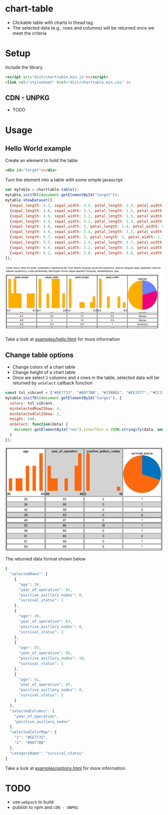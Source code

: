 # chart-table
* Clickable table with charts in thead tag
* The selected data (e.g., rows and columns) will be returned once we meet the criteria

# Setup

Include the library

```html
<script src="dist/charttable.min.js"></script>
<link rel="stylesheet" href="dist/charttable.min.css" />  
```

## CDN - UNPKG
* TODO

# Usage
## Hello World example
Create an element to hold the table

```html
<div id="target"></div>
```

Turn the element into a table with some simple javascript

```javascript
var mytable = charttable.table();
mytable.initTbl(document.getElementById("target"));
mytable.showDataset([
  {sepal_length: 5.1, sepal_width: 3.5, petal_length: 1.4, petal_width: 0.2, species: 'Setosa'},
  {sepal_length: 4.6, sepal_width: 3.1, petal_length: 1.5, petal_width: 0.2, species: 'Setosa'},
  {sepal_length: 4.9, sepal_width: 3.1, petal_length: 1.5, petal_width: 0.2, species: 'Setosa'},
  {sepal_length: 4.4, sepal_width: 3.2, petal_length: 1.3, petal_width: 0.2, species: 'Setosa'},
  {sepal_length: 4.8, sepal_width: 3, petal_length: 1.4, petal_width: 0.3, species: 'Setosa'},
  {sepal_length: 4.9, sepal_width: 2.4, petal_length: 3.3, petal_width: 1, species: 'Versicolor'},
  {sepal_length: 6.7, sepal_width: 3, petal_length: 5, petal_width: 1.7, species: 'Versicolor'},
  {sepal_length: 5.5, sepal_width: 2.4, petal_length: 3.7, petal_width: 1, species: 'Versicolor'},
  {sepal_length: 6.4, sepal_width: 3.2, petal_length: 5.3, petal_width: 2.3, species: 'Virginica'},
  {sepal_length: 6.2, sepal_width: 2.8, petal_length: 4.8, petal_width: 1.8, species: 'Virginica'}
]);
```

![iris](imgs/iris.png)

Take a look at [examples/hello.html](https://github.com/study-ml/chart-table/blob/master/examples/hello.html) for more information

## Change table options
* Change colors of a chart table
* Change height of a chart table
* Once we select `2` columns and `4` rows in the table, selected data will be returned by `onSelect` callback function

```javascript
const tol_vibrant = ["#EE7733", "#0077BB", "#33BBEE", "#EE3377", "#CC3311", "#009988"];
mytable.initTbl(document.getElementById("target"), {
  colors: tol_vibrant,
  minSelectedRow2Show: 4,
  minSelectedCol2Show: 2,
  height: 540,
  onSelect: function(data) {
    document.getElementById("res").innerText = JSON.stringify(data, undefined, 2);
  }
});
```

![health](imgs/health.png)

The returned data format shown below
```javascript
{
  "selectedRows": [
    {
      "age": 30,
      "year_of_operation": 65,
      "positive_axillary_nodes": 0,
      "survival_status": 1
    },
    {
      "age": 49,
      "year_of_operation": 63,
      "positive_axillary_nodes": 0,
      "survival_status": 2
    },
    {
      "age": 55,
      "year_of_operation": 66,
      "positive_axillary_nodes": 18,
      "survival_status": 1
    },
    {
      "age": 61,
      "year_of_operation": 65,
      "positive_axillary_nodes": 0,
      "survival_status": 2
    }
  ],
  "selectedColumns": [
    "year_of_operation",
    "positive_axillary_nodes"
  ],
  "selectedColorMap": {
    "1": "#EE7733",
    "2": "#0077BB"
  },
  "categoryName": "survival_status"
}
```

Take a look at [examples/options.html](https://github.com/study-ml/chart-table/blob/master/examples/options.html) for more information

# TODO
* use `webpack` to build
* publish to npm and `CDN - UNPKG`



